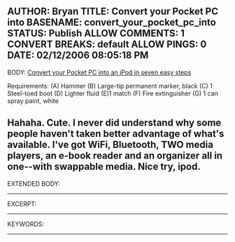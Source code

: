 AUTHOR: Bryan
TITLE: Convert your Pocket PC into
BASENAME: convert_your_pocket_pc_into
STATUS: Publish
ALLOW COMMENTS: 1
CONVERT BREAKS: __default__
ALLOW PINGS: 0
DATE: 02/12/2006 08:05:18 PM
-----
BODY:
<a title="Convert your Pocket PC into an iPod in seven easy steps" href="http://geekswithblogs.net/lance/archive/2006/01/24/PocketPCtoiPod.aspx">Convert your Pocket PC into an iPod in seven easy steps</a>

Requirements:
(A) Hammer
(B) Large-tip permanent marker, black
(C) 1 Steel-toed boot
(D) Lighter fluid
(E)1 match
(F) Fire extinguisher
(G) 1 can spray paint, white

Hahaha. Cute. I never did understand why some people haven't taken better advantage of what's available. I've got WiFi, Bluetooth, TWO media players, an e-book reader and an organizer all in one--with swappable media. Nice try, ipod.
-----
EXTENDED BODY:

-----
EXCERPT:

-----
KEYWORDS:

-----


